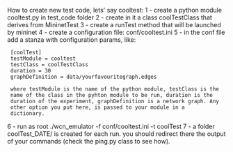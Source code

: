 How to create new test code, lets' say cooltest:
 1 - create a python module cooltest.py in test_code folder 
 2 - create in it a class coolTestClass that derives from MininetTest 
 3 - create a runTest method that will be launched by mininet
 4 - create a configuration file: conf/cooltest.ini
 5 - in the conf file add a stanza with configuration params, like:

     [coolTest]
     testModule = cooltest
     testClass = coolTestClass
     duration = 30
     graphDefinition = data/yourfavouritegraph.edges
 
     where testModule is the name of the python module, testClass is the
     name of the class in the pyhton module to be run, duration is the 
     duration of the experiment, graphDefinition is a network graph. Any
     other option you put here, is passed to your module in a
     dictionary.

 6 - run as root ./wcn_emulator -f conf/cooltest.ini -t coolTest 
 7 - a folder coolTest_DATE/ is created for each run. you should
     redirect there the output of your commands (check the ping.py
     class to see how). 

